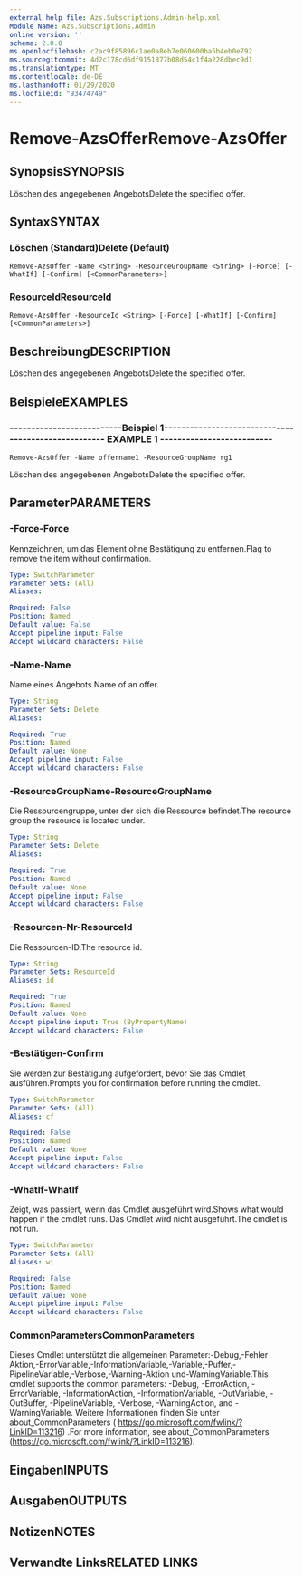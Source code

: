 ```yaml
---
external help file: Azs.Subscriptions.Admin-help.xml
Module Name: Azs.Subscriptions.Admin
online version: ''
schema: 2.0.0
ms.openlocfilehash: c2ac9f85896c1ae0a8eb7e060600ba5b4eb0e792
ms.sourcegitcommit: 4d2c178cd6df9151877b08d54c1f4a228dbec9d1
ms.translationtype: MT
ms.contentlocale: de-DE
ms.lasthandoff: 01/29/2020
ms.locfileid: "93474749"
---
```

# <span data-ttu-id="cbe5c-101">Remove-AzsOffer</span><span class="sxs-lookup"><span data-stu-id="cbe5c-101">Remove-AzsOffer</span></span>

## <span data-ttu-id="cbe5c-102">Synopsis</span><span class="sxs-lookup"><span data-stu-id="cbe5c-102">SYNOPSIS</span></span>
<span data-ttu-id="cbe5c-103">Löschen des angegebenen Angebots</span><span class="sxs-lookup"><span data-stu-id="cbe5c-103">Delete the specified offer.</span></span>

## <span data-ttu-id="cbe5c-104">Syntax</span><span class="sxs-lookup"><span data-stu-id="cbe5c-104">SYNTAX</span></span>

### <span data-ttu-id="cbe5c-105">Löschen (Standard)</span><span class="sxs-lookup"><span data-stu-id="cbe5c-105">Delete (Default)</span></span>
```
Remove-AzsOffer -Name <String> -ResourceGroupName <String> [-Force] [-WhatIf] [-Confirm] [<CommonParameters>]
```

### <span data-ttu-id="cbe5c-106">ResourceId</span><span class="sxs-lookup"><span data-stu-id="cbe5c-106">ResourceId</span></span>
```
Remove-AzsOffer -ResourceId <String> [-Force] [-WhatIf] [-Confirm] [<CommonParameters>]
```

## <span data-ttu-id="cbe5c-107">Beschreibung</span><span class="sxs-lookup"><span data-stu-id="cbe5c-107">DESCRIPTION</span></span>
<span data-ttu-id="cbe5c-108">Löschen des angegebenen Angebots</span><span class="sxs-lookup"><span data-stu-id="cbe5c-108">Delete the specified offer.</span></span>

## <span data-ttu-id="cbe5c-109">Beispiele</span><span class="sxs-lookup"><span data-stu-id="cbe5c-109">EXAMPLES</span></span>

### <span data-ttu-id="cbe5c-110">--------------------------Beispiel 1--------------------------</span><span class="sxs-lookup"><span data-stu-id="cbe5c-110">-------------------------- EXAMPLE 1 --------------------------</span></span>
```
Remove-AzsOffer -Name offername1 -ResourceGroupName rg1
```

<span data-ttu-id="cbe5c-111">Löschen des angegebenen Angebots</span><span class="sxs-lookup"><span data-stu-id="cbe5c-111">Delete the specified offer.</span></span>

## <span data-ttu-id="cbe5c-112">Parameter</span><span class="sxs-lookup"><span data-stu-id="cbe5c-112">PARAMETERS</span></span>

### <span data-ttu-id="cbe5c-113">-Force</span><span class="sxs-lookup"><span data-stu-id="cbe5c-113">-Force</span></span>
<span data-ttu-id="cbe5c-114">Kennzeichnen, um das Element ohne Bestätigung zu entfernen.</span><span class="sxs-lookup"><span data-stu-id="cbe5c-114">Flag to remove the item without confirmation.</span></span>

```yaml
Type: SwitchParameter
Parameter Sets: (All)
Aliases: 

Required: False
Position: Named
Default value: False
Accept pipeline input: False
Accept wildcard characters: False
```

### <span data-ttu-id="cbe5c-115">-Name</span><span class="sxs-lookup"><span data-stu-id="cbe5c-115">-Name</span></span>
<span data-ttu-id="cbe5c-116">Name eines Angebots.</span><span class="sxs-lookup"><span data-stu-id="cbe5c-116">Name of an offer.</span></span>

```yaml
Type: String
Parameter Sets: Delete
Aliases: 

Required: True
Position: Named
Default value: None
Accept pipeline input: False
Accept wildcard characters: False
```

### <span data-ttu-id="cbe5c-117">-ResourceGroupName</span><span class="sxs-lookup"><span data-stu-id="cbe5c-117">-ResourceGroupName</span></span>
<span data-ttu-id="cbe5c-118">Die Ressourcengruppe, unter der sich die Ressource befindet.</span><span class="sxs-lookup"><span data-stu-id="cbe5c-118">The resource group the resource is located under.</span></span>

```yaml
Type: String
Parameter Sets: Delete
Aliases: 

Required: True
Position: Named
Default value: None
Accept pipeline input: False
Accept wildcard characters: False
```

### <span data-ttu-id="cbe5c-119">-Resourcen-Nr</span><span class="sxs-lookup"><span data-stu-id="cbe5c-119">-ResourceId</span></span>
<span data-ttu-id="cbe5c-120">Die Ressourcen-ID.</span><span class="sxs-lookup"><span data-stu-id="cbe5c-120">The resource id.</span></span>

```yaml
Type: String
Parameter Sets: ResourceId
Aliases: id

Required: True
Position: Named
Default value: None
Accept pipeline input: True (ByPropertyName)
Accept wildcard characters: False
```

### <span data-ttu-id="cbe5c-121">-Bestätigen</span><span class="sxs-lookup"><span data-stu-id="cbe5c-121">-Confirm</span></span>
<span data-ttu-id="cbe5c-122">Sie werden zur Bestätigung aufgefordert, bevor Sie das Cmdlet ausführen.</span><span class="sxs-lookup"><span data-stu-id="cbe5c-122">Prompts you for confirmation before running the cmdlet.</span></span>

```yaml
Type: SwitchParameter
Parameter Sets: (All)
Aliases: cf

Required: False
Position: Named
Default value: None
Accept pipeline input: False
Accept wildcard characters: False
```

### <span data-ttu-id="cbe5c-123">-WhatIf</span><span class="sxs-lookup"><span data-stu-id="cbe5c-123">-WhatIf</span></span>
<span data-ttu-id="cbe5c-124">Zeigt, was passiert, wenn das Cmdlet ausgeführt wird.</span><span class="sxs-lookup"><span data-stu-id="cbe5c-124">Shows what would happen if the cmdlet runs.</span></span>
<span data-ttu-id="cbe5c-125">Das Cmdlet wird nicht ausgeführt.</span><span class="sxs-lookup"><span data-stu-id="cbe5c-125">The cmdlet is not run.</span></span>

```yaml
Type: SwitchParameter
Parameter Sets: (All)
Aliases: wi

Required: False
Position: Named
Default value: None
Accept pipeline input: False
Accept wildcard characters: False
```

### <span data-ttu-id="cbe5c-126">CommonParameters</span><span class="sxs-lookup"><span data-stu-id="cbe5c-126">CommonParameters</span></span>
<span data-ttu-id="cbe5c-127">Dieses Cmdlet unterstützt die allgemeinen Parameter:-Debug,-Fehler Aktion,-ErrorVariable,-InformationVariable,-Variable,-Puffer,-PipelineVariable,-Verbose,-Warning-Aktion und-WarningVariable.</span><span class="sxs-lookup"><span data-stu-id="cbe5c-127">This cmdlet supports the common parameters: -Debug, -ErrorAction, -ErrorVariable, -InformationAction, -InformationVariable, -OutVariable, -OutBuffer, -PipelineVariable, -Verbose, -WarningAction, and -WarningVariable.</span></span> <span data-ttu-id="cbe5c-128">Weitere Informationen finden Sie unter about_CommonParameters ( https://go.microsoft.com/fwlink/?LinkID=113216) .</span><span class="sxs-lookup"><span data-stu-id="cbe5c-128">For more information, see about_CommonParameters (https://go.microsoft.com/fwlink/?LinkID=113216).</span></span>

## <span data-ttu-id="cbe5c-129">Eingaben</span><span class="sxs-lookup"><span data-stu-id="cbe5c-129">INPUTS</span></span>

## <span data-ttu-id="cbe5c-130">Ausgaben</span><span class="sxs-lookup"><span data-stu-id="cbe5c-130">OUTPUTS</span></span>

## <span data-ttu-id="cbe5c-131">Notizen</span><span class="sxs-lookup"><span data-stu-id="cbe5c-131">NOTES</span></span>

## <span data-ttu-id="cbe5c-132">Verwandte Links</span><span class="sxs-lookup"><span data-stu-id="cbe5c-132">RELATED LINKS</span></span>

